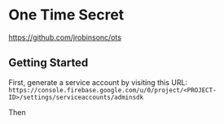 # One Time Secret

https://github.com/jrobinsonc/ots

## Getting Started

First, generate a service account by visiting this URL:  
`https://console.firebase.google.com/u/0/project/<PROJECT-ID>/settings/serviceaccounts/adminsdk`

Then
